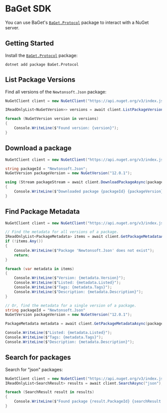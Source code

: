 # BaGet SDK

You can use BaGet's [`BaGet.Protocol`](https://www.nuget.org/packages/BaGet.Protocol) package to interact with a NuGet server.

## Getting Started

Install the [`BaGet.Protocol`](https://www.nuget.org/packages/BaGet.Protocol) package:

```
dotnet add package BaGet.Protocol
```

## List Package Versions

Find all versions of the `Newtonsoft.Json` package:

```csharp
NuGetClient client = new NuGetClient("https://api.nuget.org/v3/index.json");

IReadOnlyList<NuGetVersion>> versions = await client.ListPackageVersionsAsync("Newtonsoft.Json");

foreach (NuGetVersion version in versions)
{
    Console.WriteLine($"Found version: {version}");
}
```

## Download a package

```csharp
NuGetClient client = new NuGetClient("https://api.nuget.org/v3/index.json");

string packageId = "Newtonsoft.Json";
NuGetVersion packageVersion = new NuGetVersion("12.0.1");

using (Stream packageStream = await client.DownloadPackageAsync(packageId, packageVersion))
{
    Console.WriteLine($"Downloaded package {packageId} {packageVersion}");
}
```

## Find Package Metadata

```csharp
NuGetClient client = new NuGetClient("https://api.nuget.org/v3/index.json");

// Find the metadata for all versions of a package.
IReadOnlyList<PackageMetadata> items = await client.GetPackageMetadataAsync("Newtonsoft.Json");
if (!items.Any())
{
    Console.WriteLine($"Package 'Newtonsoft.Json' does not exist");
    return;
}

foreach (var metadata in items)
{
    Console.WriteLine($"Version: {metadata.Version}");
    Console.WriteLine($"Listed: {metadata.Listed}");
    Console.WriteLine($"Tags: {metadata.Tags}");
    Console.WriteLine($"Description: {metadata.Description}");
}

// Or, find the metadata for a single version of a package.
string packageId = "Newtonsoft.Json"
NuGetVersion packageVersion = new NuGetVersion("12.0.1");

PackageMetadata metadata = await client.GetPackageMetadataAsync(packageId, packageVersion);

Console.WriteLine($"Listed: {metadata.Listed}");
Console.WriteLine($"Tags: {metadata.Tags}");
Console.WriteLine($"Description: {metadata.Description}");
```

## Search for packages

Search for "json" packages:

```csharp
NuGetClient client = new NuGetClient("https://api.nuget.org/v3/index.json");
IReadOnlyList<SearchResult> results = await client.SearchAsync("json");

foreach (SearchResult result in results)
{
    Console.WriteLine($"Found package {result.PackageId} {searchResult.Version}");
}
```
